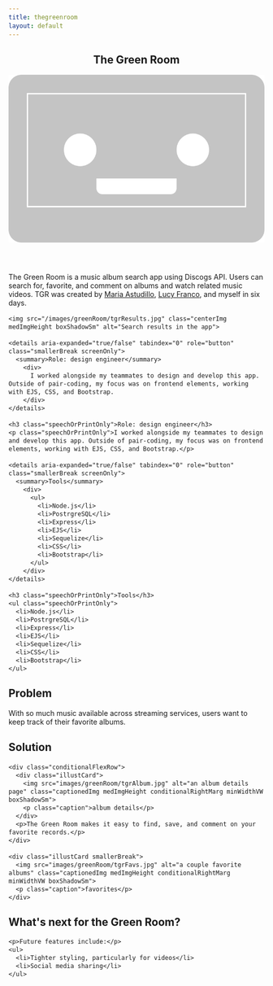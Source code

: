 ```yaml
---
title: thegreenroom
layout: default
---
```


<article class="projContainer aboutContainer">
  <header class="flexRow flexCenter">
    <h1>The Green Room</h1>
    <img src="/images/tgr_icon.svg" class="logoInLock spaceToLeft" alt="green room logo: a smiling cassette tape">
  </header>

  <section>
    <p>The Green Room is a music album search app using Discogs API. Users can search for, favorite, and comment on albums and watch related music videos. TGR was created by <a href="https://github.com/astudillome" target="_blank">Maria Astudillo</a>, <a href="https://github.com/lucyefranco" target="_blank">Lucy Franco</a>, and myself in six days.</p>

    <img src="/images/greenRoom/tgrResults.jpg" class="centerImg medImgHeight boxShadowSm" alt="Search results in the app">    

    <details aria-expanded="true/false" tabindex="0" role="button" class="smallerBreak screenOnly">
      <summary>Role: design engineer</summary>
        <div>
          I worked alongside my teammates to design and develop this app. Outside of pair-coding, my focus was on frontend elements, working with EJS, CSS, and Bootstrap.
        </div>
    </details>

    <h3 class="speechOrPrintOnly">Role: design engineer</h3>
    <p class="speechOrPrintOnly">I worked alongside my teammates to design and develop this app. Outside of pair-coding, my focus was on frontend elements, working with EJS, CSS, and Bootstrap.</p>

    <details aria-expanded="true/false" tabindex="0" role="button" class="smallerBreak screenOnly">
      <summary>Tools</summary>
        <div>
          <ul>
            <li>Node.js</li>
            <li>PostrgreSQL</li>
            <li>Express</li>
            <li>EJS</li>
            <li>Sequelize</li>
            <li>CSS</li>
            <li>Bootstrap</li>
          </ul>
        </div>
    </details>

    <h3 class="speechOrPrintOnly">Tools</h3>
    <ul class="speechOrPrintOnly">
      <li>Node.js</li>
      <li>PostrgreSQL</li>
      <li>Express</li>
      <li>EJS</li>
      <li>Sequelize</li>
      <li>CSS</li>
      <li>Bootstrap</li>
    </ul>
  </section>

  <section class="medBreak">
    <h2>Problem</h2>
    <p>With so much music available across streaming services, users want to keep track of their favorite albums.</p>
  </section>

  <section class="medBreak">
    <h2>Solution</h2>

    <div class="conditionalFlexRow">
      <div class="illustCard">
        <img src="images/greenRoom/tgrAlbum.jpg" alt="an album details page" class="captionedImg medImgHeight conditionalRightMarg minWidthVW boxShadowSm">
        <p class="caption">album details</p>
      </div>
      <p>The Green Room makes it easy to find, save, and comment on your favorite records.</p>
    </div>

    <div class="illustCard smallerBreak">
      <img src="images/greenRoom/tgrFavs.jpg" alt="a couple favorite albums" class="captionedImg medImgHeight conditionalRightMarg minWidthVW boxShadowSm">
      <p class="caption">favorites</p>
    </div>
  </section>

  <section class="medBreak">
    <h2>What's next for the Green Room?</h2>

    <p>Future features include:</p>
    <ul>
      <li>Tighter styling, particularly for videos</li>
      <li>Social media sharing</li>
    </ul>
  </section>
</article>
